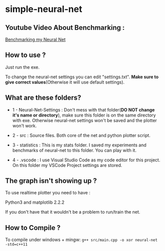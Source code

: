 # simple-neural-net

## Youtube Video About Benchmarking :

[Benchmarking my Neural Net](https://youtu.be/xAhWS8l8JZ4)


## How to use ?

Just run the exe.

To change the neural-net settings you can edit "settings.txt". **Make sure to give correct values**(Otherwise it will use default settings).


## What are these folders?
* 1 - Neural-Net-Settings : Don't mess with that folder(**DO NOT change it's name or directory**), make sure this folder is on the same directory with exe. Otherwise neural-net settings won't be saved and the plotter won't work.


* 2 - src : Source files. Both core of the net and python plotter script.


* 3 - statistics : This is my stats folder. I saved my experiments and benchmarks of neural-net to this folder. You can play with it.


* 4 - .vscode : I use Visual Studio Code as my code editor for this project. On this folder my VSCode Project settings are stored.


## The graph isn't showing up ?

To use realtime plotter you need to have :

Python3 and matplotlib 2.2.2 

If you don't have that it wouldn't be a problem to run/train the net.


## How to Compile ?
To compile under windows + mingw: ```g++ src/main.cpp -o xor neural-net -std=c++11```
